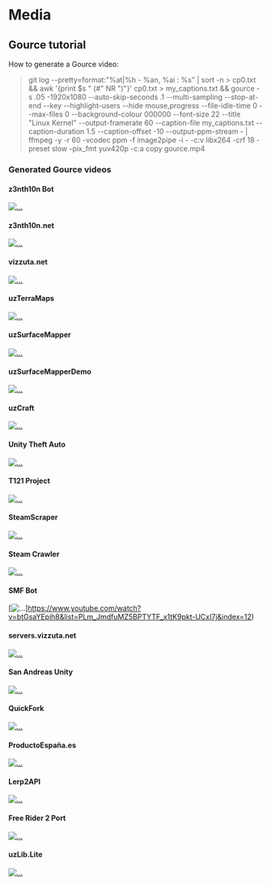 # Media

## Gource tutorial

How to generate a Gource video:

>  git log --pretty=format:"%at|%h - %an, %ai : %s" | sort -n > cp0.txt && awk '{print $s  " (#" NR  ")"}' cp0.txt > my_captions.txt && gource -s .05 -1920x1080 --auto-skip-seconds .1 --multi-sampling --stop-at-end --key --highlight-users --hide mouse,progress --file-idle-time 0 --max-files 0 --background-colour 000000 --font-size 22 --title "Linux Kernel"  --output-framerate 60 --caption-file my_captions.txt --caption-duration 1.5 --caption-offset -10 --output-ppm-stream - | ffmpeg -y -r 60 -vcodec ppm -f image2pipe -i - -c:v libx264 -crf 18 -preset slow -pix_fmt yuv420p -c:a copy gource.mp4

### Generated Gource videos

#### z3nth10n Bot

[![...](https://img.youtube.com/vi/MYctk2xauME/maxresdefault.jpg)](https://www.youtube.com/watch?v=MYctk2xauME&list=PLm_JmdfuMZ5BPTYTF_x1tK9pkt-UCxI7j&index=1)

#### z3nth10n.net

[![...](https://img.youtube.com/vi/G8ejECSUS9A/maxresdefault.jpg)](https://www.youtube.com/watch?v=G8ejECSUS9A&list=PLm_JmdfuMZ5BPTYTF_x1tK9pkt-UCxI7j&index=2)

#### vizzuta.net

[![...](https://img.youtube.com/vi/Ox-CBNlKxGw/maxresdefault.jpg)](https://www.youtube.com/watch?v=Ox-CBNlKxGw&list=PLm_JmdfuMZ5BPTYTF_x1tK9pkt-UCxI7j&index=3)

#### uzTerraMaps

[![...](https://img.youtube.com/vi/KsO44WeLVRE/maxresdefault.jpg)](https://www.youtube.com/watch?v=KsO44WeLVRE&list=PLm_JmdfuMZ5BPTYTF_x1tK9pkt-UCxI7j&index=4)

#### uzSurfaceMapper

[![...](https://img.youtube.com/vi/11kd4bNr2Pw/maxresdefault.jpg)](https://www.youtube.com/watch?v=11kd4bNr2Pw&list=PLm_JmdfuMZ5BPTYTF_x1tK9pkt-UCxI7j&index=6)

#### uzSurfaceMapperDemo

[![...](https://img.youtube.com/vi/723FV06SG8Q/maxresdefault.jpg)](https://www.youtube.com/watch?v=723FV06SG8Q&list=PLm_JmdfuMZ5BPTYTF_x1tK9pkt-UCxI7j&index=5)

#### uzCraft

[![...](https://img.youtube.com/vi/NwWzFwNP9k4/maxresdefault.jpg)](https://www.youtube.com/watch?v=NwWzFwNP9k4&list=PLm_JmdfuMZ5BPTYTF_x1tK9pkt-UCxI7j&index=7)

#### Unity Theft Auto

[![...](https://img.youtube.com/vi/Wze_2qUvqG4/maxresdefault.jpg)](https://www.youtube.com/watch?v=Wze_2qUvqG4&list=PLm_JmdfuMZ5BPTYTF_x1tK9pkt-UCxI7j&index=8)

#### T121 Project

[![...](https://img.youtube.com/vi/e0tslz3O8J4/maxresdefault.jpg)](https://www.youtube.com/watch?v=e0tslz3O8J4&list=PLm_JmdfuMZ5BPTYTF_x1tK9pkt-UCxI7j&index=9)

#### SteamScraper

[![...](https://img.youtube.com/vi/e2sRm0Qy8g4/maxresdefault.jpg)](https://www.youtube.com/watch?v=e2sRm0Qy8g4&list=PLm_JmdfuMZ5BPTYTF_x1tK9pkt-UCxI7j&index=10)

#### Steam Crawler

[![...](https://img.youtube.com/vi/xNObcf2FR6I/maxresdefault.jpg)](https://www.youtube.com/watch?v=xNObcf2FR6I&list=PLm_JmdfuMZ5BPTYTF_x1tK9pkt-UCxI7j&index=11)

#### SMF Bot

[![...](https://img.youtube.com/vi/btGsaYEpih8/maxresdefault.jpg)]https://www.youtube.com/watch?v=btGsaYEpih8&list=PLm_JmdfuMZ5BPTYTF_x1tK9pkt-UCxI7j&index=12)

#### servers.vizzuta.net

[![...](https://img.youtube.com/vi/wr4XEagpJH8/maxresdefault.jpg)](https://www.youtube.com/watch?v=wr4XEagpJH8&list=PLm_JmdfuMZ5BPTYTF_x1tK9pkt-UCxI7j&index=13)

#### San Andreas Unity

[![...](https://img.youtube.com/vi/APxJbHbROsg/maxresdefault.jpg)](https://www.youtube.com/watch?v=APxJbHbROsg&list=PLm_JmdfuMZ5BPTYTF_x1tK9pkt-UCxI7j&index=14)

#### QuickFork

[![...](https://img.youtube.com/vi/TVBJAs04czk/maxresdefault.jpg)](https://www.youtube.com/watch?v=TVBJAs04czk&list=PLm_JmdfuMZ5BPTYTF_x1tK9pkt-UCxI7j&index=15)

#### ProductoEspaña.es

[![...](https://img.youtube.com/vi/betAUeojfno/maxresdefault.jpg)](https://www.youtube.com/watch?v=betAUeojfno&list=PLm_JmdfuMZ5BPTYTF_x1tK9pkt-UCxI7j&index=16)

#### Lerp2API

[![...](https://img.youtube.com/vi/sttrRPA0wbc/maxresdefault.jpg)](https://www.youtube.com/watch?v=sttrRPA0wbc&list=PLm_JmdfuMZ5BPTYTF_x1tK9pkt-UCxI7j&index=17)

#### Free Rider 2 Port

[![...](https://img.youtube.com/vi/4AmL01oNDc8/maxresdefault.jpg)](https://www.youtube.com/watch?v=4AmL01oNDc8&list=PLm_JmdfuMZ5BPTYTF_x1tK9pkt-UCxI7j&index=18)

#### uzLib.Lite

[![...](https://img.youtube.com/vi/VXEyy9fOnBc/maxresdefault.jpg)](https://www.youtube.com/watch?v=VXEyy9fOnBc&list=PLm_JmdfuMZ5BPTYTF_x1tK9pkt-UCxI7j&index=19)
